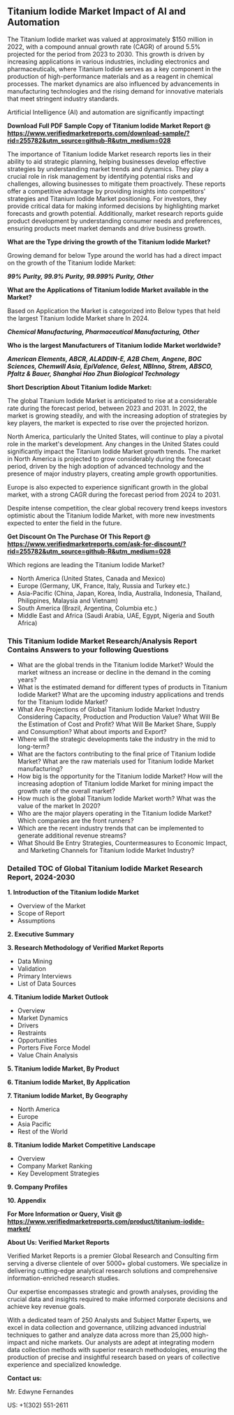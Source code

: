 <h2>Titanium Iodide Market Impact of AI and Automation</h2><p>The Titanium Iodide market was valued at approximately $150 million in 2022, with a compound annual growth rate (CAGR) of around 5.5% projected for the period from 2023 to 2030. This growth is driven by increasing applications in various industries, including electronics and pharmaceuticals, where Titanium Iodide serves as a key component in the production of high-performance materials and as a reagent in chemical processes. The market dynamics are also influenced by advancements in manufacturing technologies and the rising demand for innovative materials that meet stringent industry standards.</p><p>Artificial Intelligence (AI) and automation are significantly impactingt</p><p id="" class=""><strong>Download Full PDF Sample Copy of Titanium Iodide Market Report @ <a href="https://www.verifiedmarketreports.com/download-sample/?rid=255782&utm_source=github-R&utm_medium=028" target="_blank">https://www.verifiedmarketreports.com/download-sample/?rid=255782&utm_source=github-R&utm_medium=028</a></strong></p><p>The importance of&nbsp;Titanium Iodide Market research reports lies in their ability to aid strategic planning, helping businesses develop effective strategies by understanding market trends and dynamics. They play a crucial role in risk management by identifying potential risks and challenges, allowing businesses to mitigate them proactively. These reports offer a competitive advantage by providing insights into competitors' strategies and Titanium Iodide Market positioning. For investors, they provide critical data for making informed decisions by highlighting market forecasts and growth potential. Additionally, market research reports guide product development by understanding consumer needs and preferences, ensuring products meet market demands and drive business growth.</p><p><strong>What are the&nbsp;Type driving the growth of the Titanium Iodide Market?</strong></p><p id="" class="">Growing demand for below Type around the world has had a direct impact on the growth of the Titanium Iodide Market:</p><em><strong>99% Purity, 99.9% Purity, 99.999% Purity, Other</strong></em></p><strong>What are the&nbsp;Applications&nbsp;of Titanium Iodide Market available in the Market?</strong></p><p id="" class="">Based on Application the Market is categorized into Below types that held the largest Titanium Iodide Market share In 2024.</p><em><strong>Chemical Manufacturing, Pharmaceutical Manufacturing, Other</strong></em></p><strong>Who is the largest Manufacturers of Titanium Iodide Market worldwide?</strong></p><p><em><strong>American Elements, ABCR, ALADDIN-E, A2B Chem, Angene, BOC Sciences, Chemwill Asia, EpiValence, Gelest, NBInno, Strem, ABSCO, Pfaltz & Bauer, Shanghai Hao Zhun Biological Technology</strong></em></p><p id="" class=""><strong>Short Description About Titanium Iodide Market:</strong></p><p>The global Titanium Iodide Market is anticipated to rise at a considerable rate during the forecast period, between 2023 and 2031. In 2022, the market is growing steadily, and with the increasing adoption of strategies by key players, the market is expected to rise over the projected horizon.</p><p>North America, particularly the United States, will continue to play a pivotal role in the market's development. Any changes in the United States could significantly impact the Titanium Iodide Market growth trends. The market in North America is projected to grow considerably during the forecast period, driven by the high adoption of advanced technology and the presence of major industry players, creating ample growth opportunities.</p><p>Europe is also expected to experience significant growth in the global market, with a strong CAGR during the forecast period from 2024 to 2031.</p><p>Despite intense competition, the clear global recovery trend keeps investors optimistic about the Titanium Iodide Market, with more new investments expected to enter the field in the future.</p><p id="" class=""><strong>Get Discount On The Purchase Of This Report @ <a href="https://www.verifiedmarketreports.com/ask-for-discount/?rid=255782&utm_source=github-R&utm_medium=028" target="_blank">https://www.verifiedmarketreports.com/ask-for-discount/?rid=255782&utm_source=github-R&utm_medium=028</a></strong></p>Which regions are leading the Titanium Iodide Market?</p><ul><li>North America (United States, Canada and Mexico)</li><li>Europe (Germany, UK, France, Italy, Russia and Turkey etc.)</li><li>Asia-Pacific (China, Japan, Korea, India, Australia, Indonesia, Thailand, Philippines, Malaysia and Vietnam)</li><li>South America (Brazil, Argentina, Columbia etc.)</li><li>Middle East and Africa (Saudi Arabia, UAE, Egypt, Nigeria and South Africa)</li></ul><h3 id="" class="">This Titanium Iodide Market Research/Analysis Report Contains Answers to your following Questions</h3><ul><li>What are the global trends in the Titanium Iodide Market? Would the market witness an increase or decline in the demand in the coming years?</li><li>What is the estimated demand for different types of products in Titanium Iodide Market? What are the upcoming industry applications and trends for the Titanium Iodide Market?</li><li>What Are Projections of Global Titanium Iodide Market Industry Considering Capacity, Production and Production Value? What Will Be the Estimation of Cost and Profit? What Will Be Market Share, Supply and Consumption? What about imports and Export?</li><li>Where will the strategic developments take the industry in the mid to long-term?</li><li>What are the factors contributing to the final price of Titanium Iodide Market? What are the raw materials used for Titanium Iodide Market manufacturing?</li><li>How big is the opportunity for the Titanium Iodide Market? How will the increasing adoption of Titanium Iodide Market for mining impact the growth rate of the overall market?</li><li>How much is the global Titanium Iodide Market worth? What was the value of the market In 2020?</li><li>Who are the major players operating in the Titanium Iodide Market? Which companies are the front runners?</li><li>Which are the recent industry trends that can be implemented to generate additional revenue streams?</li><li>What Should Be Entry Strategies, Countermeasures to Economic Impact, and Marketing Channels for Titanium Iodide Market Industry?</li></ul><h3 id="" class="">Detailed TOC of Global Titanium Iodide Market Research Report, 2024-2030</h3><p id="" class=""><strong>1. Introduction of the Titanium Iodide Market</strong></p><ul><li>Overview of the Market</li><li>Scope of Report</li><li>Assumptions</li></ul><p id="" class=""><strong>2. Executive Summary</strong></p><p id="" class=""><strong>3. Research Methodology of Verified Market Reports</strong></p><ul><li>Data Mining</li><li>Validation</li><li>Primary Interviews</li><li>List of Data Sources</li></ul><p id="" class=""><strong>4. Titanium Iodide Market Outlook</strong></p><ul><li>Overview</li><li>Market Dynamics</li><li>Drivers</li><li>Restraints</li><li>Opportunities</li><li>Porters Five Force Model</li><li>Value Chain Analysis</li></ul><p id="" class=""><strong>5. Titanium Iodide Market, By Product</strong></p><p id="" class=""><strong>6. Titanium Iodide Market, By Application</strong></p><p id="" class=""><strong>7. Titanium Iodide Market, By Geography</strong></p><ul><li>North America</li><li>Europe</li><li>Asia Pacific</li><li>Rest of the World</li></ul><p id="" class=""><strong>8. Titanium Iodide Market Competitive Landscape</strong></p><ul><li>Overview</li><li>Company Market Ranking</li><li>Key Development Strategies</li></ul><p id="" class=""><strong>9. Company Profiles</strong></p><p id="" class=""><strong>10. Appendix</strong></p><p id="" class=""><strong>For More Information or Query, Visit @ <a href="https://www.verifiedmarketreports.com/product/titanium-iodide-market/" target="_blank">https://www.verifiedmarketreports.com/product/titanium-iodide-market/</a></strong></p><p id="" class=""><strong>About Us: Verified Market Reports</strong></p><p id="" class="">Verified Market Reports is a premier Global Research and Consulting firm serving a diverse clientele of over 5000+ global customers. We specialize in delivering cutting-edge analytical research solutions and comprehensive information-enriched research studies.</p><p id="" class="">Our expertise encompasses strategic and growth analyses, providing the crucial data and insights required to make informed corporate decisions and achieve key revenue goals.</p><p id="" class="">With a dedicated team of 250 Analysts and Subject Matter Experts, we excel in data collection and governance, utilizing advanced industrial techniques to gather and analyze data across more than 25,000 high-impact and niche markets. Our analysts are adept at integrating modern data collection methods with superior research methodologies, ensuring the production of precise and insightful research based on years of collective experience and specialized knowledge.</p><p id="" class=""><strong>Contact us:</strong></p><p id="" class="">Mr. Edwyne Fernandes</p><p id="" class="">US: +1(302) 551-2611</p>